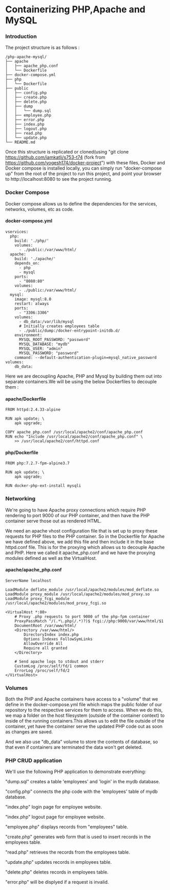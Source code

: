 Containerizing PHP,Apache and MySQL
===================================

### Introduction
The project structure is as follows :

```
/php-apache-mysql/
├── apache
│   ├── apache_php.conf
│   └── Dockerfile
├── docker-compose.yml
├── php
│   └── Dockerfile
├── public
│   ├── config.php
│   ├── create.php
│   ├── delete.php
│   ├── dump
│   │   └── dump.sql
│   ├── employee.php
│   ├── error.php
│   ├── index.php
│   ├── logout.php
│   ├── read.php
│   └── update.php
└── README.md

```

Once this structure is replicated or cloned(using "git clone https://github.com/iamkatli/s753-t74 (fork from https://github.com/yogesh174/docker-project") with these files, Docker and Docker compose is installed locally, you can simply run "docker-compose up" from the root of the project to run this project, and point your browser to http://localhost:8080 to see the project running.

### Docker Compose

Docker compose allows us to define the dependencies for the services, networks, volumes, etc as code.

#### docker-compose.yml
```
vservices:
  php:
    build: './php/'
    volumes:
      - ./public:/var/www/html/
  apache:
    build: './apache/'
    depends_on:
      - php
      - mysql
    ports:
      - "8080:80"
    volumes:
      - ./public:/var/www/html/
  mysql:
    image: mysql:8.0
    restart: always
    ports:
      - "3306:3306"
    volumes:
      - db_data:/var/lib/mysql
      # Initially creates employees table
      - ./public/dump:/docker-entrypoint-initdb.d/
    environment:
      MYSQL_ROOT_PASSWORD: "password"
      MYSQL_DATABASE: "mydb"
      MYSQL_USER: "admin"
      MYSQL_PASSWORD: "password"
    command: --default-authentication-plugin=mysql_native_password
volumes:
    db_data:
```

Here we are decoupling Apache, PHP and Mysql by building them out into separate containers.We will be using the below Dockerfiles to decouple them : 

#### apache/Dockerfile
```
FROM httpd:2.4.33-alpine

RUN apk update; \
    apk upgrade;

COPY apache_php.conf /usr/local/apache2/conf/apache_php.conf
RUN echo "Include /usr/local/apache2/conf/apache_php.conf" \
    >> /usr/local/apache2/conf/httpd.conf
```

#### php/Dockerfile
```
FROM php:7.2.7-fpm-alpine3.7

RUN apk update; \
    apk upgrade;

RUN docker-php-ext-install mysqli
```

### Networking

We're going to have Apache proxy connections which require PHP rendering to port 9000 of our PHP container, and then have the PHP container serve those out as rendered HTML.

We need an apache vhost configuration file that is set up to proxy these requests for PHP files to the PHP container. So in the Dockerfile for Apache we have defined above, we add this file and then include it in the base httpd.conf file. This is for the proxying which allows us to decouple Apache and PHP. Here we called it apache_php.conf and we have the proxying modules defined as well as the VirtualHost.

#### apache/apache_php.conf
```
ServerName localhost

LoadModule deflate_module /usr/local/apache2/modules/mod_deflate.so
LoadModule proxy_module /usr/local/apache2/modules/mod_proxy.so
LoadModule proxy_fcgi_module /usr/local/apache2/modules/mod_proxy_fcgi.so

<VirtualHost *:80>
    # Proxy .php requests to port 9000 of the php-fpm container
    ProxyPassMatch ^/(.*\.php(/.*)?)$ fcgi://php:9000/var/www/html/$1
    DocumentRoot /var/www/html/
    <Directory /var/www/html/>
        DirectoryIndex index.php
        Options Indexes FollowSymLinks
        AllowOverride All
        Require all granted
    </Directory>
    
    # Send apache logs to stdout and stderr
    CustomLog /proc/self/fd/1 common
    ErrorLog /proc/self/fd/2
</VirtualHost>
```

### Volumes

Both the PHP and Apache containers have access to a "volume" that we define in the docker-compose.yml file which maps the public folder of our repository to the respective services for them to access. When we do this, we map a folder on the host filesystem (outside of the container context) to inside of the running containers.This allows us to edit the file outside of the container, yet have the container serve the updated PHP code out as soon as changes are saved.

And we also use "db_data" volume to store the contents of database, so that even if containers are terminated the data won't get deleted.

### PHP CRUD application

We'll use the following PHP application to demonstrate everything:

"dump.sql" creates a table 'employees' and 'login' in the mydb database. 

"config.php" connects the php code with the 'employees' table of mydb database.

"index.php" login page for employee website.

"index.php" logout page for employee website.

"employee.php" displays records from "employees" table.

"create.php" generates web form that is used to insert records in the employees table.

"read.php" retrieves the records from the employees table.

"update.php" updates records in employees table.

"delete.php" deletes records in employees table.

"error.php" will be displyed if a request is invalid.

